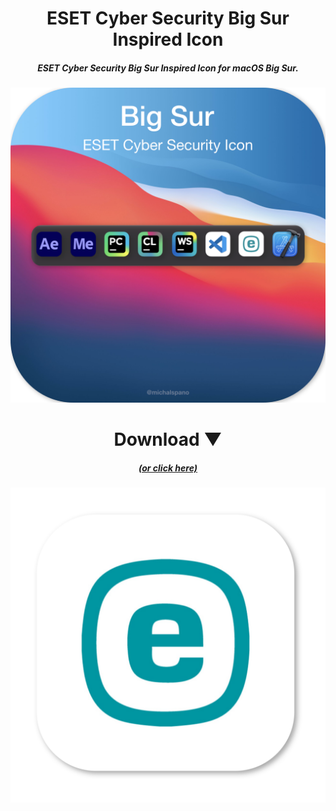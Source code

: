 <h1 align="center"> ESET Cyber Security Big Sur Inspired Icon </h1>
<h5 align="center"> ESET Cyber Security Big Sur Inspired Icon for macOS Big Sur. </h5>

![alt text](https://github.com/michalspano/ESET-Cyber-Security-Big-Sur-Inspired-Icon/blob/main/eset-icon-wallpaper.png?raw=true)

<h1 align="center"> Download ▼ </h1>

<a href="https://github.com/michalspano/ESET-Cyber-Security-Big-Sur-Inspired-Icon/blob/main/eset-icon-light.png">
  <h5 align="center"> (or click here) </h5>
</a>

![alt text](https://github.com/michalspano/ESET-Cyber-Security-Big-Sur-Inspired-Icon/blob/main/eset-icon-light.png?raw=true)
